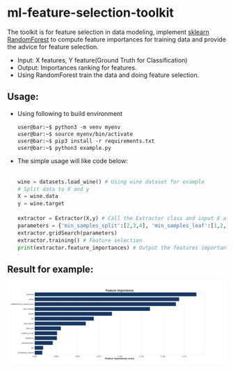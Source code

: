 # ml-feature-selection-toolkit
The toolkit is for feature selection in data modeling, implement [sklearn RandomForest](https://scikit-learn.org/stable/modules/generated/sklearn.ensemble.RandomForestClassifier.html) to compute feature importances for training data and provide the advice for feature selection.
* Input: X features, Y feature(Ground Truth for Classification)
* Output: Importances ranking for features.
* Using RandomForest train the data and doing feature selection.

## Usage:
* Using following to build environment
  ```console
  user@bar:~$ python3 -m venv myenv
  user@bar:~$ source myenv/bin/activate
  user@bar:~$ pip3 install -r requirements.txt
  user@bar:~$ python3 example.py
  ```
* The simple usage will like code below:
  ```python
  
  wine = datasets.load_wine() # Using wine dataset for example
  # Split data to X and y
  X = wine.data 
  y = wine.target

  extractor = Extractor(X,y) # Call the Extractor class and input X and y.
  parameters = {'min_samples_split':[2,3,4], 'min_samples_leaf':[1,2,3]} # parameters for grid search(Optional)
  extractor.gridSearch(parameters)
  extractor.training() # Feature selection
  print(extractor.feature_importances) # Output the features importances
  ```
## Result for example:
![result](https://github.com/yellowbuffalo/ml-feature-selection-toolkit/blob/main/plot/result.png?raw=true)
